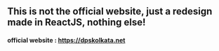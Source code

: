 ## This is not the official website, just a redesign made in ReactJS, nothing else!

#### official website : https://dpskolkata.net